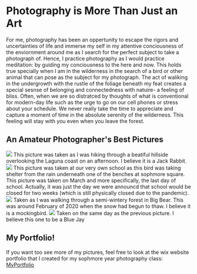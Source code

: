 # **Photography is More Than Just an Art**
For me, photography has been an oppertunity to escape the rigors and uncertainties of life and immerse my self in my attentive conciousness of the enviornment around me as I search for the perfect subject to take a photograph of. Hence, I practice photography as I would practice meditation: by guiding my conciousness to the here and now. This holds true specially when I am in the wilderness in the search of a bird or other animal that can pose as the subject for my photograph. The act of waliking in the undergrowth with the rustle of the foliage beneath my feat creates a special sesnse of belonging and connectedness with natuire- a feeling of bliss. Often, when we are so distratced by thoughts of what is conventional for modern-day life such as the urge to go on our cell phones or stress about your schedule. We never really take the time to appreciate and capture a moment of time in the absolute serenity of the wilderness. This feeling will stay with you even when you leave the forest. 
## An Amateur Photographer's Best Pictures
![](IMG_8986.JPG)
This picture was taken as I was hiking through a beatiful hillside overlooking the Laguna coast on an afternoon. I believe it is a Jack Rabbit.
![](IMG_8513%20(3).jpg)
This picture was taken at our very own school as this bird was taking shelter from the rain underneath one of the benches at sophmore square. This picture was taken on March and more specifically, the last day of school. Actually, it was just the day we were announcd that school would be closed for two weeks (which is still physically closed due to the pandemic). 
![](IMG_8277%20(4).jpg)
Taken as I was walking through a semi-wintery forest in Big Bear. This was around February of 2020 when the snow had begun to thaw. I believe it is a mockingbird.
![](IMG_8286%20(2).jpg)
Taken on the same day as the previous picture. I believe this one to be a Blue Jay
## My Portfolio!
If you want too see more of my pictures, feel free to look at the wix website portfolio that I created for my sophmore year photography class: 
[MyPortfolio](https://chirannd1432.wixsite.com/mysite)
